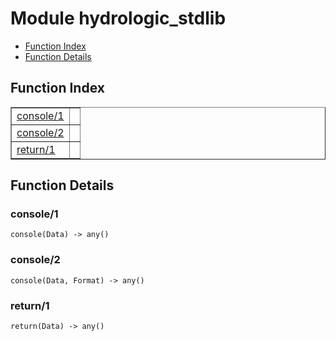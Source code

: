 

# Module hydrologic_stdlib #
* [Function Index](#index)
* [Function Details](#functions)

<a name="index"></a>

## Function Index ##


<table width="100%" border="1" cellspacing="0" cellpadding="2" summary="function index"><tr><td valign="top"><a href="#console-1">console/1</a></td><td></td></tr><tr><td valign="top"><a href="#console-2">console/2</a></td><td></td></tr><tr><td valign="top"><a href="#return-1">return/1</a></td><td></td></tr></table>


<a name="functions"></a>

## Function Details ##

<a name="console-1"></a>

### console/1 ###

`console(Data) -> any()`

<a name="console-2"></a>

### console/2 ###

`console(Data, Format) -> any()`

<a name="return-1"></a>

### return/1 ###

`return(Data) -> any()`

